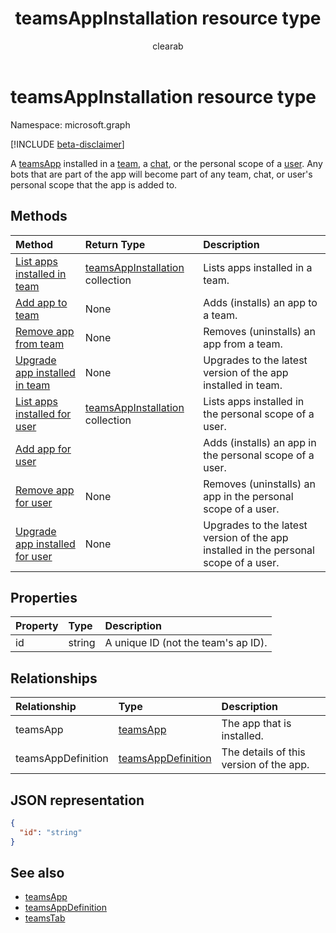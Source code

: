 ﻿---
title: "teamsAppInstallation resource type"
description: "A teamsApp installed in a team, a chat, or a user's personal scope. "
author: "clearab"
localization_priority: Normal
ms.prod: "microsoft-teams"
doc_type: resourcePageType
---

# teamsAppInstallation resource type

Namespace: microsoft.graph

[!INCLUDE [beta-disclaimer](../../includes/beta-disclaimer.md)]

A [teamsApp](teamsapp.md) installed in a [team](team.md), a [chat](chat.md), or the personal scope of a [user](user.md). Any bots that are part of the app will become part of any team, chat, or user's personal scope that the app is added to.

## Methods

| Method                                                                        | Return Type                                                | Description                                                                          |
| :---------------------------------------------------------------------------- | :--------------------------------------------------------- | :----------------------------------------------------------------------------------- |
| [List apps installed in team](../api/teamsappinstallation-list.md)            | [teamsAppInstallation](teamsappinstallation.md) collection | Lists apps installed in a team.                                                      |
| [Add app to team](../api/teamsappinstallation-add.md)                         | None                                                       | Adds (installs) an app to a team.                                                    |
| [Remove app from team](../api/teamsappinstallation-delete.md)                 | None                                                       | Removes (uninstalls) an app from a team.                                             |
| [Upgrade app installed in team](../api/teamsappinstallation-upgrade.md)       | None                                                       | Upgrades to the latest version of the app installed in team.                         |
| [List apps installed for user](../api/user-list-teamsappinstallation.md)      | [teamsAppInstallation](teamsappinstallation.md) collection | Lists apps installed in the personal scope of a user.                                |
| [Add app for user](../api/user-add-teamsappinstallation.md)                   |                                                            | Adds (installs) an app in the personal scope of a user.                              |
| [Remove app for user](../api/user-delete-teamsappinstallation.md)             | None                                                       | Removes (uninstalls) an app in the personal scope of a user.                         |
| [Upgrade app installed for user](../api/user-upgrade-teamsappinstallation.md) | None                                                       | Upgrades to the latest version of the app installed in the personal scope of a user. |

## Properties

| Property | Type   | Description                         |
| :------- | :----- | :---------------------------------- |
| id       | string | A unique ID (not the team's ap ID). |

## Relationships

| Relationship       | Type                                        | Description                             |
| :----------------- | :------------------------------------------ | :-------------------------------------- |
| teamsApp           | [teamsApp](teamsapp.md)                     | The app that is installed.              |
| teamsAppDefinition | [teamsAppDefinition](teamsappdefinition.md) | The details of this version of the app. |

## JSON representation

<!-- {
  "blockType": "resource",
  "@odata.type": "microsoft.graph.teamsAppInstallation",
  "baseType": "microsoft.graph.entity"
}-->

```json
{
  "id": "string"
}
```

## See also

- [teamsApp](teamsapp.md)
- [teamsAppDefinition](teamsappdefinition.md)
- [teamsTab](../resources/teamstab.md)

<!-- uuid: 8fcb5dbc-d5aa-4681-8e31-b001d5168d79
2015-10-25 14:57:30 UTC -->

<!--
{
  "type": "#page.annotation",
  "description": "teamsApp resource",
  "keywords": "",
  "section": "documentation",
  "tocPath": "",
  "suppressions": []
}
-->
